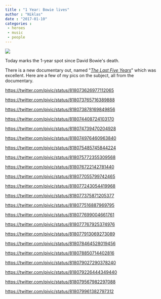```yaml
---
title : "1 Year: Bowie lives"
author : "Niklas"
date : "2017-01-10"
categories : 
 - heroes
 - music
 - people
---
```


[![](https://niklasblog.com/wp-content/2017-01-09_15-24-37-2.jpg)](https://niklasblog.com/wp-content/2017-01-09_15-24-37-2.jpg)

Today marks the 1-year spot since David Bowie's death.

There is a new documentary out, named "_[The Last Five Years](http://www.telegraph.co.uk/tv/2017/01/07/david-bowie-last-five-years-treat-treatise-musics-departed-genius/)_" which was excellent. Here are a few of my pics on the subject, all from the documentary.

https://twitter.com/pivic/status/818073626977112065

https://twitter.com/pivic/status/818073765716389888

https://twitter.com/pivic/status/818073878169849856

https://twitter.com/pivic/status/818074408724103170

https://twitter.com/pivic/status/818074739470204928

https://twitter.com/pivic/status/818074976460963840

https://twitter.com/pivic/status/818075485745844224

https://twitter.com/pivic/status/818075772355309568

https://twitter.com/pivic/status/818076722142781440

https://twitter.com/pivic/status/818077055799742465

https://twitter.com/pivic/status/818077243054419968

https://twitter.com/pivic/status/818077375871205377

https://twitter.com/pivic/status/818077516887969795

https://twitter.com/pivic/status/818077699004661761

https://twitter.com/pivic/status/818077767925374976

https://twitter.com/pivic/status/818077913069273089

https://twitter.com/pivic/status/818078464528019456

https://twitter.com/pivic/status/818078850714402816

https://twitter.com/pivic/status/818079027290378240

https://twitter.com/pivic/status/818079226444349440

https://twitter.com/pivic/status/818079567982297088

https://twitter.com/pivic/status/818079961382797312

